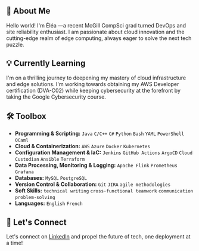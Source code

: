 ## 🚀 About Me

Hello world! I'm Éléa —a recent McGill CompSci grad turned DevOps and site reliability enthusiast. I am passionate about cloud innovation and the cutting-edge realm of 
edge computing, always eager to solve the next tech puzzle.
 
## 💡 Currently Learning

I'm on a thrilling journey to deepening my mastery of cloud infrastructure and edge solutions. I'm working towards obtaining my AWS Developer certification (DVA-C02) while keeping cybersecurity at the forefront by taking the Google Cybersecurity course.

## 🛠 Toolbox

- **Programming & Scripting:** `Java` `C/C++` `C#` `Python` `Bash` `YAML` `PowerShell` `OCaml`
- **Cloud & Containerization:** `AWS` `Azure` `Docker` `Kubernetes`
- **Configuration Management & IaC:** `Jenkins` `GitHub Actions` `ArgoCD` `Cloud Custodian` `Ansible` `Terraform`
- **Data Processing, Monitoring & Logging:** `Apache Flink` `Prometheus` `Grafana`
- **Databases:** `MySQL` `PostgreSQL`
- **Version Control & Collaboration:** `Git` `JIRA` `agile methodologies`
- **Soft Skills:** `technical writing` `cross-functional teamwork` `communication` `problem-solving`
- **Languages:** `English` `French`

## 🤝 Let's Connect

Let's connect on [LinkedIn](https://www.linkedin.com/in/eleadufresne/) and propel the future of tech, one deployment at a time! 
